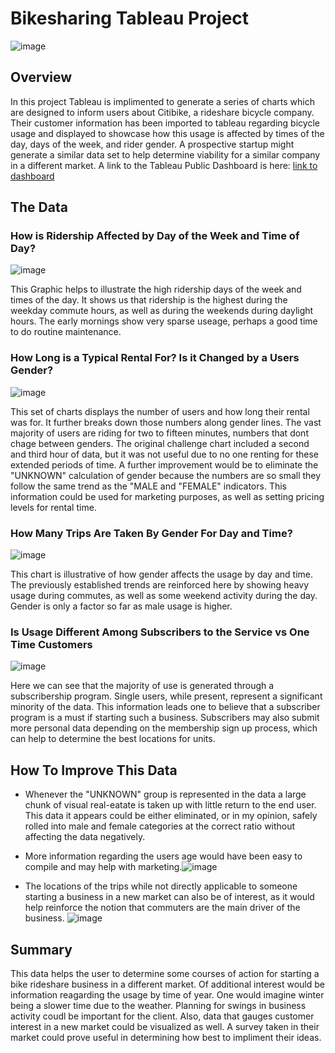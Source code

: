 # Bikesharing Tableau Project
![image](https://user-images.githubusercontent.com/111530580/204833744-2835c2f7-d945-4de6-abcf-65d9f3532e64.png)

## Overview
In this project Tableau is implimented to generate a series of charts which are designed to inform users about Citibike, a rideshare bicycle company.  Their customer information has been imported to tableau regarding bicycle usage and displayed to showcase how this usage is affected by times of the day, days of the week, and rider gender.  A prospective startup might generate a similar data set to help determine viability for a similar company in a different market.  A link to the Tableau Public Dashboard is here: [link to dashboard](https://public.tableau.com/app/profile/lane.vermunt/viz/NYCCItiBikeChallenge/Dashboard1)

## The Data

### How is Ridership Affected by Day of the Week and Time of Day?
![image](https://user-images.githubusercontent.com/111530580/204826352-6f76860d-06c8-44d7-92df-fc89a8f21020.png)

This Graphic helps to illustrate the high ridership days of the week and times of the day.  It shows us that ridership is the highest during the weekday commute hours, as well as during the weekends during daylight hours.  The early mornings show very sparse useage, perhaps a good time to do routine maintenance.

### How Long is a Typical Rental For?  Is it Changed by a Users Gender?
![image](https://user-images.githubusercontent.com/111530580/204831329-354c79d2-a7ff-4289-b171-630c52242fa7.png)

This set of charts displays the number of users and how long their rental was for.  It further breaks down those numbers along gender lines.  The vast majority of users are riding for two to fifteen minutes, numbers that dont chage between genders.  The original challenge chart included a second and third hour of data, but it was not useful due to no one renting for these extended periods of time.  A further improvement would be to eliminate the "UNKNOWN" calculation of gender because the numbers are so small they follow the same trend as the "MALE and "FEMALE" indicators.  This information could be used for marketing purposes, as well as setting pricing levels for rental time.

### How Many Trips Are Taken By Gender For Day and Time?
![image](https://user-images.githubusercontent.com/111530580/204837329-803dbdf8-f1f0-4696-b0f9-0a49cd23f4eb.png)

This chart is illustrative of how gender affects the usage by day and time.  The previously established trends are reinforced here by showing heavy usage during commutes, as well as some weekend activity during the day.  Gender is only a factor so far as male usage is higher.

### Is Usage Different Among Subscribers to the Service vs One Time Customers
![image](https://user-images.githubusercontent.com/111530580/204838361-d37d0739-5690-41b6-a243-f94775d874d5.png)

Here we can see that the majority of use is generated through a subscribership program.  Single users, while present, represent a significant minority of the data.  This information leads one to believe that a subscriber program is a must if starting such a business.  Subscribers may also submit more personal data depending on the membership sign up process, which can help to determine the best locations for units.

## How To Improve This Data
 - Whenever the "UNKNOWN" group is represented in the data a large chunk of visual real-eatate is taken up with little return to the end user.  This data it appears could be either eliminated, or in my opinion, safely rolled into male and female categories at the correct ratio without affecting the data negatively.
 - More information regarding the users age would have been easy to compile and may help with marketing.![image](https://user-images.githubusercontent.com/111530580/204841184-fe3b8e10-3c1d-4da2-8800-cb42f9b0f166.png)

 - The locations of the trips while not directly applicable to someone starting a business in a new market can also be of interest, as it would help reinforce the notion that commuters are the main driver of the business. ![image](https://user-images.githubusercontent.com/111530580/204841436-ed06c2a5-c7ab-49e6-b0d1-2addda308cda.png)

## Summary
This data helps the user to determine some courses of action for starting a bike rideshare business in a different market.  Of additional interest would be information reagarding the usage by time of year.  One would imagine winter being a slower time due to the weather.  Planning for swings in business activity coudl be important for the client.  Also, data that gauges customer interest in a new market could be visualized as well.  A survey taken in their market could prove useful in determining how best to impliment their ideas.  

